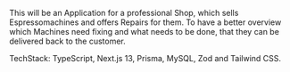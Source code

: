 This will be an Application for a professional Shop, which sells Espressomachines and offers Repairs for them. To have a better overview which Machines need fixing and what needs to be done, that they can be delivered back to the customer.

TechStack: TypeScript, Next.js 13, Prisma, MySQL, Zod and Tailwind CSS.
